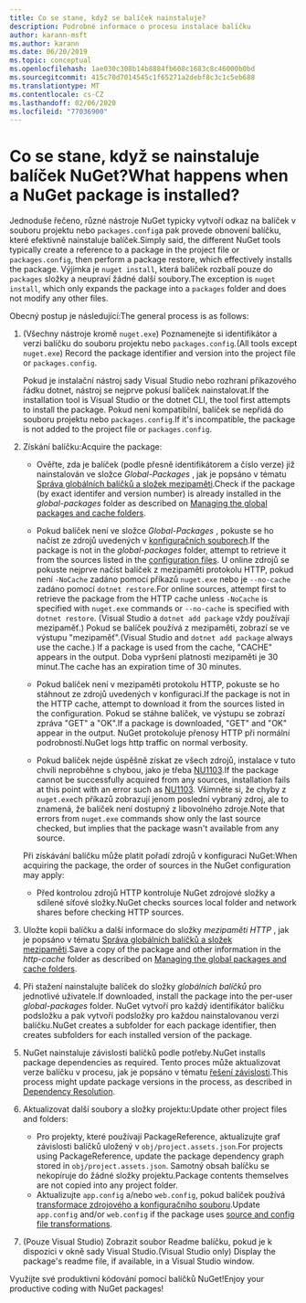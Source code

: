 ```yaml
---
title: Co se stane, když se balíček nainstaluje?
description: Podrobné informace o procesu instalace balíčku
author: karann-msft
ms.author: karann
ms.date: 06/20/2019
ms.topic: conceptual
ms.openlocfilehash: 1ae030c308b14b8884fb608c1683c8c46000b0bd
ms.sourcegitcommit: 415c70d7014545c1f65271a2debf8c3c1c5eb688
ms.translationtype: MT
ms.contentlocale: cs-CZ
ms.lasthandoff: 02/06/2020
ms.locfileid: "77036900"
---
```

# <a name="what-happens-when-a-nuget-package-is-installed"></a><span data-ttu-id="d3208-103">Co se stane, když se nainstaluje balíček NuGet?</span><span class="sxs-lookup"><span data-stu-id="d3208-103">What happens when a NuGet package is installed?</span></span>

<span data-ttu-id="d3208-104">Jednoduše řečeno, různé nástroje NuGet typicky vytvoří odkaz na balíček v souboru projektu nebo `packages.config`a pak provede obnovení balíčku, které efektivně nainstaluje balíček.</span><span class="sxs-lookup"><span data-stu-id="d3208-104">Simply said, the different NuGet tools typically create a reference to a package in the project file or `packages.config`, then perform a package restore, which effectively installs the package.</span></span> <span data-ttu-id="d3208-105">Výjimka je `nuget install`, která balíček rozbalí pouze do `packages` složky a neupraví žádné další soubory.</span><span class="sxs-lookup"><span data-stu-id="d3208-105">The exception is `nuget install`, which only expands the package into a `packages` folder and does not modify any other files.</span></span>

<span data-ttu-id="d3208-106">Obecný postup je následující:</span><span class="sxs-lookup"><span data-stu-id="d3208-106">The general process is as follows:</span></span>

1. <span data-ttu-id="d3208-107">(Všechny nástroje kromě `nuget.exe`) Poznamenejte si identifikátor a verzi balíčku do souboru projektu nebo `packages.config`.</span><span class="sxs-lookup"><span data-stu-id="d3208-107">(All tools except `nuget.exe`) Record the package identifier and version into the project file or `packages.config`.</span></span>

   <span data-ttu-id="d3208-108">Pokud je instalační nástroj sady Visual Studio nebo rozhraní příkazového řádku dotnet, nástroj se nejprve pokusí balíček nainstalovat.</span><span class="sxs-lookup"><span data-stu-id="d3208-108">If the installation tool is Visual Studio or the dotnet CLI, the tool first attempts to install the package.</span></span> <span data-ttu-id="d3208-109">Pokud není kompatibilní, balíček se nepřidá do souboru projektu nebo `packages.config`.</span><span class="sxs-lookup"><span data-stu-id="d3208-109">If it's incompatible, the package is not added to the project file or `packages.config`.</span></span>

2. <span data-ttu-id="d3208-110">Získání balíčku:</span><span class="sxs-lookup"><span data-stu-id="d3208-110">Acquire the package:</span></span>
   - <span data-ttu-id="d3208-111">Ověřte, zda je balíček (podle přesně identifikátorem a číslo verze) již nainstalován ve složce *Global-Packages* , jak je popsáno v tématu [Správa globálních balíčků a složek mezipaměti](../consume-packages/managing-the-global-packages-and-cache-folders.md).</span><span class="sxs-lookup"><span data-stu-id="d3208-111">Check if the package (by exact identifer and version number) is already installed in the *global-packages* folder as described on [Managing the global packages and cache folders](../consume-packages/managing-the-global-packages-and-cache-folders.md).</span></span>

   - <span data-ttu-id="d3208-112">Pokud balíček není ve složce *Global-Packages* , pokuste se ho načíst ze zdrojů uvedených v [konfiguračních souborech](../consume-packages/Configuring-NuGet-Behavior.md).</span><span class="sxs-lookup"><span data-stu-id="d3208-112">If the package is not in the *global-packages* folder, attempt to retrieve it from the sources listed in the [configuration files](../consume-packages/Configuring-NuGet-Behavior.md).</span></span> <span data-ttu-id="d3208-113">U online zdrojů se pokuste nejprve načíst balíček z mezipaměti protokolu HTTP, pokud není `-NoCache` zadáno pomocí příkazů `nuget.exe` nebo je `--no-cache` zadáno pomocí `dotnet restore`.</span><span class="sxs-lookup"><span data-stu-id="d3208-113">For online sources, attempt first to retrieve the package from the HTTP cache unless `-NoCache` is specified with `nuget.exe` commands or `--no-cache` is specified with `dotnet restore`.</span></span> <span data-ttu-id="d3208-114">(Visual Studio a `dotnet add package` vždy používají mezipaměť.) Pokud se balíček používá z mezipaměti, zobrazí se ve výstupu "mezipaměť".</span><span class="sxs-lookup"><span data-stu-id="d3208-114">(Visual Studio and `dotnet add package` always use the cache.) If a package is used from the cache, "CACHE" appears in the output.</span></span> <span data-ttu-id="d3208-115">Doba vypršení platnosti mezipaměti je 30 minut.</span><span class="sxs-lookup"><span data-stu-id="d3208-115">The cache has an expiration time of 30 minutes.</span></span>

   - <span data-ttu-id="d3208-116">Pokud balíček není v mezipaměti protokolu HTTP, pokuste se ho stáhnout ze zdrojů uvedených v konfiguraci.</span><span class="sxs-lookup"><span data-stu-id="d3208-116">If the package is not in the HTTP cache, attempt to download it from the sources listed in the configuration.</span></span> <span data-ttu-id="d3208-117">Pokud se stáhne balíček, ve výstupu se zobrazí zpráva "GET" a "OK".</span><span class="sxs-lookup"><span data-stu-id="d3208-117">If a package is downloaded, "GET" and "OK" appear in the output.</span></span> <span data-ttu-id="d3208-118">NuGet protokoluje přenosy HTTP při normální podrobností.</span><span class="sxs-lookup"><span data-stu-id="d3208-118">NuGet logs http traffic on normal verbosity.</span></span>

   - <span data-ttu-id="d3208-119">Pokud balíček nejde úspěšně získat ze všech zdrojů, instalace v tuto chvíli neproběhne s chybou, jako je třeba [NU1103](../reference/errors-and-warnings/NU1103.md).</span><span class="sxs-lookup"><span data-stu-id="d3208-119">If the package cannot be successfully acquired from any sources, installation fails at this point with an error such as [NU1103](../reference/errors-and-warnings/NU1103.md).</span></span> <span data-ttu-id="d3208-120">Všimněte si, že chyby z `nuget.exe`ch příkazů zobrazují jenom poslední vybraný zdroj, ale to znamená, že balíček není dostupný z libovolného zdroje.</span><span class="sxs-lookup"><span data-stu-id="d3208-120">Note that errors from `nuget.exe` commands show only the last source checked, but implies that the package wasn't available from any source.</span></span>

   <span data-ttu-id="d3208-121">Při získávání balíčku může platit pořadí zdrojů v konfiguraci NuGet:</span><span class="sxs-lookup"><span data-stu-id="d3208-121">When acquiring the package, the order of sources in the NuGet configuration may apply:</span></span>

   - <span data-ttu-id="d3208-122">Před kontrolou zdrojů HTTP kontroluje NuGet zdrojové složky a sdílené síťové složky.</span><span class="sxs-lookup"><span data-stu-id="d3208-122">NuGet checks sources local folder and network shares before checking HTTP sources.</span></span>

3. <span data-ttu-id="d3208-123">Uložte kopii balíčku a další informace do složky *mezipaměti HTTP* , jak je popsáno v tématu [Správa globálních balíčků a složek mezipaměti](../consume-packages/managing-the-global-packages-and-cache-folders.md).</span><span class="sxs-lookup"><span data-stu-id="d3208-123">Save a copy of the package and other information in the *http-cache* folder as described on [Managing the global packages and cache folders](../consume-packages/managing-the-global-packages-and-cache-folders.md).</span></span>

4. <span data-ttu-id="d3208-124">Při stažení nainstalujte balíček do složky *globálních balíčků* pro jednotlivé uživatele.</span><span class="sxs-lookup"><span data-stu-id="d3208-124">If downloaded, install the package into the per-user *global-packages* folder.</span></span> <span data-ttu-id="d3208-125">NuGet vytvoří pro každý identifikátor balíčku podsložku a pak vytvoří podsložky pro každou nainstalovanou verzi balíčku.</span><span class="sxs-lookup"><span data-stu-id="d3208-125">NuGet creates a subfolder for each package identifier, then creates subfolders for each installed version of the package.</span></span>

5. <span data-ttu-id="d3208-126">NuGet nainstaluje závislosti balíčků podle potřeby.</span><span class="sxs-lookup"><span data-stu-id="d3208-126">NuGet installs package dependencies as required.</span></span> <span data-ttu-id="d3208-127">Tento proces může aktualizovat verze balíčku v procesu, jak je popsáno v tématu [řešení závislosti](../concepts/dependency-resolution.md).</span><span class="sxs-lookup"><span data-stu-id="d3208-127">This process might update package versions in the process, as described in [Dependency Resolution](../concepts/dependency-resolution.md).</span></span>

6. <span data-ttu-id="d3208-128">Aktualizovat další soubory a složky projektu:</span><span class="sxs-lookup"><span data-stu-id="d3208-128">Update other project files and folders:</span></span>

    - <span data-ttu-id="d3208-129">Pro projekty, které používají PackageReference, aktualizujte graf závislosti balíčků uložený v `obj/project.assets.json`.</span><span class="sxs-lookup"><span data-stu-id="d3208-129">For projects using PackageReference, update the package dependency graph stored in `obj/project.assets.json`.</span></span> <span data-ttu-id="d3208-130">Samotný obsah balíčku se nekopíruje do žádné složky projektu.</span><span class="sxs-lookup"><span data-stu-id="d3208-130">Package contents themselves are not copied into any project folder.</span></span>
    - <span data-ttu-id="d3208-131">Aktualizujte `app.config` a/nebo `web.config`, pokud balíček používá [transformace zdrojového a konfiguračního souboru](../create-packages/source-and-config-file-transformations.md).</span><span class="sxs-lookup"><span data-stu-id="d3208-131">Update `app.config` and/or `web.config` if the package uses [source and config file transformations](../create-packages/source-and-config-file-transformations.md).</span></span>

7. <span data-ttu-id="d3208-132">(Pouze Visual Studio) Zobrazit soubor Readme balíčku, pokud je k dispozici v okně sady Visual Studio.</span><span class="sxs-lookup"><span data-stu-id="d3208-132">(Visual Studio only) Display the package's readme file, if available, in a Visual Studio window.</span></span>

<span data-ttu-id="d3208-133">Využijte své produktivní kódování pomocí balíčků NuGet!</span><span class="sxs-lookup"><span data-stu-id="d3208-133">Enjoy your productive coding with NuGet packages!</span></span>
